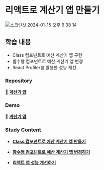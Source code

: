# 리액트로 계산기 앱 만들기

![스크린샷 2024-01-15 오후 9 38 14](https://github.com/Heo-y-y/development-blog/assets/112863029/c883426f-25bf-404f-b3c4-f3fbdce70e17)

## 학습 내용

- Class 컴포넌트로 예산 계산기 앱 구현
- 함수형 컴포넌트로 예산 계산기 앱 변경
- React Profiler를 활용한 성능 개선

### Repository

📎 **[계산기 앱](https://github.com/Heo-y-y/react-budget-deploy-test-app/tree/main)**

### Demo

📎 **[계산기 앱](https://heo-y-y.github.io/react-budget-deploy-test-app/)**

### Study Content

- **[Class 컴포넌트로 예산 계산기 앱 만들기](클래스컴포넌트.md)**

- **[함수형 컴포넌트로 예산 계산기 앱 변경하기](함수컴포넌트.md)**

- **[리액트 앱 성능 개선하기](성능.md)**

